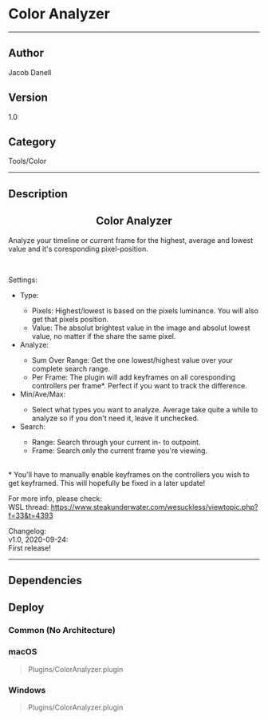 # Color Analyzer
___

## Author
Jacob Danell

## Version
1.0

## Category
Tools/Color

___

## Description
<center><h2>Color Analyzer</h2></center>

<p>Analyze your timeline or current frame for the highest, average and lowest value and it's coresponding pixel-position.</p>

<br>
<p>Settings:
<ul>
	<li>Type:</li>
		<ul>
			<li>Pixels: Highest/lowest is based on the pixels luminance. You will also get that pixels position.</li>
			<li>Value: The absolut brightest value in the image and absolut lowest value, no matter if the share the same pixel.</li>
		</ul>
	<li>Analyze:</li>
		<ul>
			<li>Sum Over Range: Get the one lowest/highest value over your complete search range.</li>
			<li>Per Frame: The plugin will add keyframes on all coresponding controllers per frame*. Perfect if you want to track the difference.</li>
		</ul>
	<li>Min/Ave/Max:</li>
		<ul>
			<li>Select what types you want to analyze. Average take quite a while to analyze so if you don't need it, leave it unchecked.</li>
		</ul>
	<li>Search:</li>
		<ul>
			<li>Range: Search through your current in- to outpoint.</li>
			<li>Frame: Search only the current frame you're viewing.</li>
		</ul>
</ul>
<br>
* You'll have to manually enable keyframes on the controllers you wish to get keyframed. This will hopefully be fixed in a later update!


<p>For more info, please check:
<br>WSL thread: <a href="https://www.steakunderwater.com/wesuckless/viewtopic.php?f=33&t=4393">https://www.steakunderwater.com/wesuckless/viewtopic.php?f=33&t=4393</a>
</p>


<p>Changelog:
<br>v1.0, 2020-09-24:
<br>First release!
</p>

___

## Dependencies

## Deploy

### Common (No Architecture)


### macOS

> Plugins/ColorAnalyzer.plugin  

### Windows

> Plugins/ColorAnalyzer.plugin  
